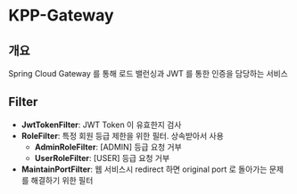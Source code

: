 # KPP-Gateway

## 개요
Spring Cloud Gateway 를 통해 로드 밸런싱과 JWT 를 통한 인증을 담당하는 서비스

## Filter
* **JwtTokenFilter**: JWT Token 이 유효한지 검사
* **RoleFilter**: 특정 회원 등급 제한을 위한 필터. 상속받아서 사용
  * **AdminRoleFilter**: [ADMIN] 등급 요청 거부
  * **UserRoleFilter**: [USER] 등급 요청 거부
* **MaintainPortFilter**: 웹 서비스시 redirect 하면 original port 로 돌아가는 문제를 해결하기 위한 필터


